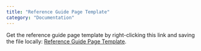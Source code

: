 ```yaml
---
title: "Reference Guide Page Template"
category: "Documentation"
---
```


Get the reference guide page template by right-clicking this link and saving the file locally: [Reference Guide Page Template](https://raw.githubusercontent.com/mendix/docs/development/templates/the-reference-guide-page-template.md).
